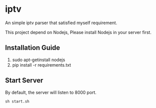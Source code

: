 # iptv
An simple iptv parser that satisfied myself requirement.

This project depend on Nodejs, Please install Nodejs in your server first.

## Installation Guide

1. sudo apt-getinstall nodejs
2. pip install -r requirements.txt


## Start Server
By default, the server will listen to 8000 port.
``` shell
sh start.sh
